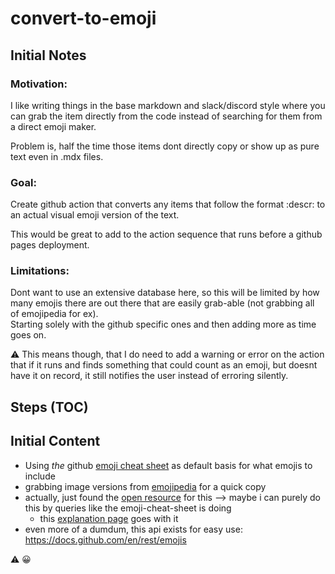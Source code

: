 # convert-to-emoji

## Initial Notes

### Motivation:

I like writing things in the base markdown and slack/discord style where you can grab the item directly from the code instead of searching for them from a direct emoji maker.

Problem is, half the time those items dont directly copy or show up as pure text even in .mdx files.

### Goal:

Create github action that converts any items that follow the format :descr: to an actual visual emoji version of the text.

This would be great to add to the action sequence that runs before a github pages deployment.

### Limitations:

Dont want to use an extensive database here, so this will be limited by how many emojis there are out there that are easily grab-able (not grabbing all of emojipedia for ex).<br/>
Starting solely with the github specific ones and then adding more as time goes on.

:warning: This means though, that I do need to add a warning or error on the action that if it runs and finds something that could count as an emoji, but doesnt have it on record, it still notifies the user instead of erroring silently.

## Steps (TOC)

## Initial Content

- Using *the* github [emoji cheat sheet](https://github.com/ikatyang/emoji-cheat-sheet) as default basis for what emojis to include
- grabbing image versions from [emojipedia](https://emojipedia.org/) for a quick copy
- actually, just found the [open resource](https://unicode.org/emoji/charts/full-emoji-list.html) for this --> maybe i can purely do this by queries like the emoji-cheat-sheet is doing
  - this [explanation page](https://cldr.unicode.org/#TOC-What-is-CLDR-) goes with it
- even more of a dumdum, this api exists for easy use: https://docs.github.com/en/rest/emojis

:warning:
:grinning:

